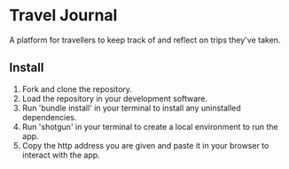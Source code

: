 <h1>Travel Journal</h1> 

A platform for travellers to keep track of and reflect on trips they've taken.

<h2>Install</h2> 

1. Fork and clone the repository. 
2. Load the repository in your development software.
3. Run 'bundle install' in your terminal to install any uninstalled dependencies. 
4. Run 'shotgun' in your terminal to create a local environment to run the app.
5. Copy the http address you are given and paste it in your browser to interact with the app.

